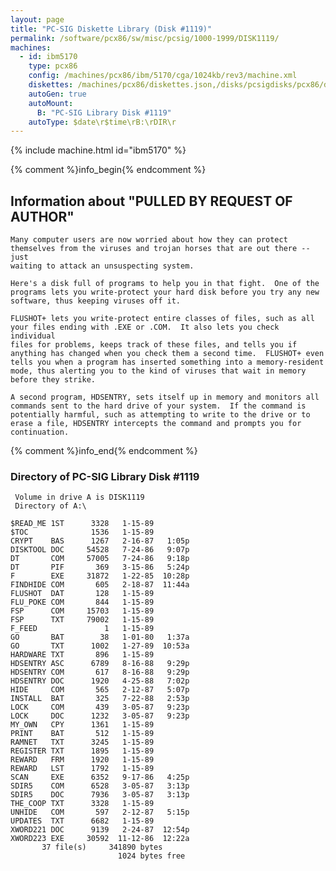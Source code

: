 ```yaml
---
layout: page
title: "PC-SIG Diskette Library (Disk #1119)"
permalink: /software/pcx86/sw/misc/pcsig/1000-1999/DISK1119/
machines:
  - id: ibm5170
    type: pcx86
    config: /machines/pcx86/ibm/5170/cga/1024kb/rev3/machine.xml
    diskettes: /machines/pcx86/diskettes.json,/disks/pcsigdisks/pcx86/diskettes.json
    autoGen: true
    autoMount:
      B: "PC-SIG Library Disk #1119"
    autoType: $date\r$time\rB:\rDIR\r
---
```


{% include machine.html id="ibm5170" %}

{% comment %}info_begin{% endcomment %}

## Information about "PULLED BY REQUEST OF AUTHOR"

    Many computer users are now worried about how they can protect
    themselves from the viruses and trojan horses that are out there -- just
    waiting to attack an unsuspecting system.
    
    Here's a disk full of programs to help you in that fight.  One of the
    programs lets you write-protect your hard disk before you try any new
    software, thus keeping viruses off it.
    
    FLUSHOT+ lets you write-protect entire classes of files, such as all
    your files ending with .EXE or .COM.  It also lets you check individual
    files for problems, keeps track of these files, and tells you if
    anything has changed when you check them a second time.  FLUSHOT+ even
    tells you when a program has inserted something into a memory-resident
    mode, thus alerting you to the kind of viruses that wait in memory
    before they strike.
    
    A second program, HDSENTRY, sets itself up in memory and monitors all
    commands sent to the hard drive of your system.  If the command is
    potentially harmful, such as attempting to write to the drive or to
    erase a file, HDSENTRY intercepts the command and prompts you for
    continuation.
{% comment %}info_end{% endcomment %}


### Directory of PC-SIG Library Disk #1119

     Volume in drive A is DISK1119
     Directory of A:\

    $READ_ME 1ST      3328   1-15-89
    $TOC              1536   1-15-89
    CRYPT    BAS      1267   2-16-87   1:05p
    DISKTOOL DOC     54528   7-24-86   9:07p
    DT       COM     57005   7-24-86   9:18p
    DT       PIF       369   3-15-86   5:24p
    F        EXE     31872   1-22-85  10:28p
    FINDHIDE COM       605   2-18-87  11:44a
    FLUSHOT  DAT       128   1-15-89
    FLU_POKE COM       844   1-15-89
    FSP      COM     15703   1-15-89
    FSP      TXT     79002   1-15-89
    F_FEED               1   1-15-89
    GO       BAT        38   1-01-80   1:37a
    GO       TXT      1002   1-27-89  10:53a
    HARDWARE TXT       896   1-15-89
    HDSENTRY ASC      6789   8-16-88   9:29p
    HDSENTRY COM       617   8-16-88   9:29p
    HDSENTRY DOC      1920   4-25-88   7:02p
    HIDE     COM       565   2-12-87   5:07p
    INSTALL  BAT       325   7-22-88   2:53p
    LOCK     COM       439   3-05-87   9:23p
    LOCK     DOC      1232   3-05-87   9:23p
    MY_OWN   CPY      1361   1-15-89
    PRINT    BAT       512   1-15-89
    RAMNET   TXT      3245   1-15-89
    REGISTER TXT      1895   1-15-89
    REWARD   FRM      1920   1-15-89
    REWARD   LST      1792   1-15-89
    SCAN     EXE      6352   9-17-86   4:25p
    SDIR5    COM      6528   3-05-87   3:13p
    SDIR5    DOC      7936   3-05-87   3:13p
    THE_COOP TXT      3328   1-15-89
    UNHIDE   COM       597   2-12-87   5:15p
    UPDATES  TXT      6682   1-15-89
    XWORD221 DOC      9139   2-24-87  12:54p
    XWORD223 EXE     30592  11-12-86  12:22a
           37 file(s)     341890 bytes
                            1024 bytes free
